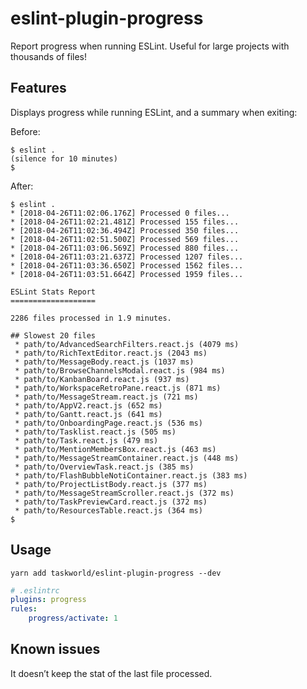 # eslint-plugin-progress

Report progress when running ESLint. Useful for large projects with thousands of files!

## Features

Displays progress while running ESLint, and a summary when exiting:

Before:

```
$ eslint .
(silence for 10 minutes)
$
```

After:

```
$ eslint .
* [2018-04-26T11:02:06.176Z] Processed 0 files...
* [2018-04-26T11:02:21.481Z] Processed 155 files...
* [2018-04-26T11:02:36.494Z] Processed 350 files...
* [2018-04-26T11:02:51.500Z] Processed 569 files...
* [2018-04-26T11:03:06.569Z] Processed 880 files...
* [2018-04-26T11:03:21.637Z] Processed 1207 files...
* [2018-04-26T11:03:36.650Z] Processed 1562 files...
* [2018-04-26T11:03:51.664Z] Processed 1959 files...

ESLint Stats Report
===================

2286 files processed in 1.9 minutes.

## Slowest 20 files
 * path/to/AdvancedSearchFilters.react.js (4079 ms)
 * path/to/RichTextEditor.react.js (2043 ms)
 * path/to/MessageBody.react.js (1037 ms)
 * path/to/BrowseChannelsModal.react.js (984 ms)
 * path/to/KanbanBoard.react.js (937 ms)
 * path/to/WorkspaceRetroPane.react.js (871 ms)
 * path/to/MessageStream.react.js (721 ms)
 * path/to/AppV2.react.js (652 ms)
 * path/to/Gantt.react.js (641 ms)
 * path/to/OnboardingPage.react.js (536 ms)
 * path/to/Tasklist.react.js (505 ms)
 * path/to/Task.react.js (479 ms)
 * path/to/MentionMembersBox.react.js (463 ms)
 * path/to/MessageStreamContainer.react.js (448 ms)
 * path/to/OverviewTask.react.js (385 ms)
 * path/to/FlashBubbleNotiContainer.react.js (383 ms)
 * path/to/ProjectListBody.react.js (377 ms)
 * path/to/MessageStreamScroller.react.js (372 ms)
 * path/to/TaskPreviewCard.react.js (372 ms)
 * path/to/ResourcesTable.react.js (364 ms)
$
```

## Usage

```
yarn add taskworld/eslint-plugin-progress --dev
```

```yml
# .eslintrc
plugins: progress
rules:
    progress/activate: 1
```

## Known issues

It doesn’t keep the stat of the last file processed.
